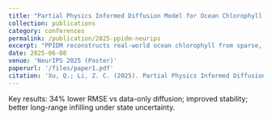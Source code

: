 ```yaml
---
title: "Partial Physics Informed Diffusion Model for Ocean Chlorophyll Reconstruction"
collection: publications
category: conferences
permalink: /publication/2025-ppidm-neurips
excerpt: "PPIDM reconstructs real-world ocean chlorophyll from sparse, uncertain data by integrating differentiable physics priors into diffusion models, improving robustness and reducing RMSE over data-only baselines."
date: 2025-06-08
venue: 'NeurIPS 2025 (Poster)'
paperurl: '/files/paper1.pdf'
citation: 'Xu, Q.; Li, Z. C. (2025). Partial Physics Informed Diffusion Model for Ocean Chlorophyll Reconstruction. In NeurIPS 2025 (Poster).'
---
```


Key results: 34% lower RMSE vs data-only diffusion; improved stability; better long-range infilling under state uncertainty.

